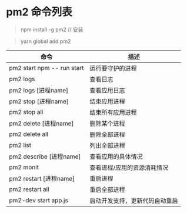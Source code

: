 # pm2 命令列表

> npm install -g pm2 // 安装

> yarn global add pm2

|命令|描述|
|--|--|
|pm2 start npm -- run start| 运行要守护的进程 |
|pm2 logs| 查看日志 |
|pm2 logs [进程name]| 查看应用日志 |
|pm2 stop [进程name]| 结束应用进程 |
|pm2 stop all| 结束所有应用进程 |
|pm2 delete [进程name]| 删除某个进程 |
|pm2 delete all | 删除全部进程 |
|pm2 list | 列出全部进程 |
|pm2 describe [进程name]| 查看应用的具体情况 |
|pm2 monit| 查看进程/应用的资源消耗情况 |
|pm2 restart [进程name]| 重启进程 |
|pm2 restart all | 重启全部进程 |
|pm2-dev start app.js | 启动开发支持，更新代码自动重启 |

